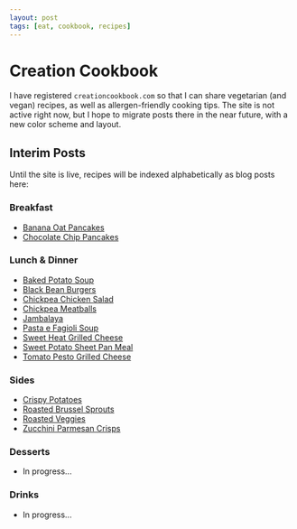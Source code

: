 ```yaml
---
layout: post
tags: [eat, cookbook, recipes]
---
```


# Creation Cookbook

I have registered `creationcookbook.com` so that I can share vegetarian (and vegan) recipes, as well as allergen-friendly cooking tips. The site is not active right now, but I hope to migrate posts there in the near future, with a new color scheme and layout.

## Interim Posts

Until the site is live, recipes will be indexed alphabetically as blog posts here:

### Breakfast

- [Banana Oat Pancakes](./banana-oat-pancakes)
- [Chocolate Chip Pancakes](./chocolate-chip-pancakes)

### Lunch & Dinner

- [Baked Potato Soup](./baked-potato-soup)
- [Black Bean Burgers](./black-bean-burgers)
- [Chickpea Chicken Salad](./chickpea-chicken-salad)
- [Chickpea Meatballs](./chickpea-meatballs)
- [Jambalaya](./jambalaya)
- [Pasta e Fagioli Soup](./pasta-e-fagioli-soup)
- [Sweet Heat Grilled Cheese](./sweet-heat-grilled-cheese)
- [Sweet Potato Sheet Pan Meal](./sweet-potato-sheet-pan-meal)
- [Tomato Pesto Grilled Cheese](./tomato-pesto-grilled-cheese)

### Sides

- [Crispy Potatoes](./crispy-potatoes)
- [Roasted Brussel Sprouts](./roasted-brussel-sprouts)
- [Roasted Veggies](./roasted-veggies)
- [Zucchini Parmesan Crisps](./zucchini-parmesan-crisps)

### Desserts

- In progress...

### Drinks

- In progress...
